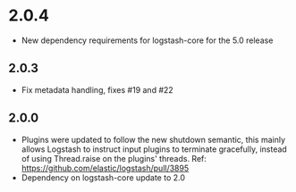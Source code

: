 # 2.0.4
  - New dependency requirements for logstash-core for the 5.0 release
## 2.0.3
 - Fix metadata handling, fixes #19 and #22
## 2.0.0
 - Plugins were updated to follow the new shutdown semantic, this mainly allows Logstash to instruct input plugins to terminate gracefully, 
   instead of using Thread.raise on the plugins' threads. Ref: https://github.com/elastic/logstash/pull/3895
 - Dependency on logstash-core update to 2.0

